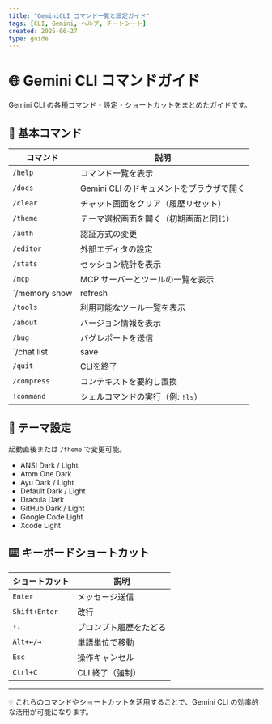 ```yaml
---
title: "GeminiCLI コマンド一覧と設定ガイド"
tags: [CLI, Gemini, ヘルプ, チートシート]
created: 2025-06-27
type: guide
---
```


# 🌐 Gemini CLI コマンドガイド

Gemini CLI の各種コマンド・設定・ショートカットをまとめたガイドです。

## 📘 基本コマンド

| コマンド | 説明 |
|----------|------|
| `/help` | コマンド一覧を表示 |
| `/docs` | Gemini CLI のドキュメントをブラウザで開く |
| `/clear` | チャット画面をクリア（履歴リセット） |
| `/theme` | テーマ選択画面を開く（初期画面と同じ） |
| `/auth` | 認証方式の変更 |
| `/editor` | 外部エディタの設定 |
| `/stats` | セッション統計を表示 |
| `/mcp` | MCP サーバーとツールの一覧を表示 |
| `/memory show|refresh|add` | メモリ操作（例: `/memory show` で表示） |
| `/tools` | 利用可能なツール一覧を表示 |
| `/about` | バージョン情報を表示 |
| `/bug` | バグレポートを送信 |
| `/chat list|save|resume` | チャット履歴の管理 |
| `/quit` | CLIを終了 |
| `/compress` | コンテキストを要約し置換 |
| `!command` | シェルコマンドの実行（例: `!ls`） |

## 🎨 テーマ設定

起動直後または `/theme` で変更可能。

- ANSI Dark / Light
- Atom One Dark
- Ayu Dark / Light
- Default Dark / Light
- Dracula Dark
- GitHub Dark / Light
- Google Code Light
- Xcode Light

## ⌨️ キーボードショートカット

| ショートカット | 説明 |
|----------------|------|
| `Enter` | メッセージ送信 |
| `Shift+Enter` | 改行 |
| `↑↓` | プロンプト履歴をたどる |
| `Alt+←/→` | 単語単位で移動 |
| `Esc` | 操作キャンセル |
| `Ctrl+C` | CLI 終了（強制） |

---

💡 これらのコマンドやショートカットを活用することで、Gemini CLI の効率的な活用が可能になります。

